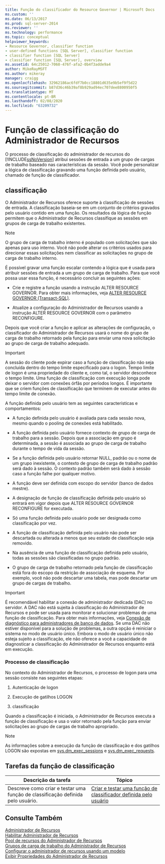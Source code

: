 ```yaml
---
title: Função do classificador do Resource Governor | Microsoft Docs
ms.custom: ''
ms.date: 06/13/2017
ms.prod: sql-server-2014
ms.reviewer: ''
ms.technology: performance
ms.topic: conceptual
helpviewer_keywords:
- Resource Governor, classifier function
- user-defined functions [SQL Server], classifier function
- classifier function [SQL Server]
- classifier function [SQL Server], overview
ms.assetid: 64c25012-7068-476f-afa2-0b4f3adde9a4
author: MikeRayMSFT
ms.author: mikeray
manager: craigg
ms.openlocfilehash: 32962186ac6fdf7b0cc18801d635e9b5ef9f5d22
ms.sourcegitcommit: b87d36c46b39af8b929ad94ec707dee8800950f5
ms.translationtype: MT
ms.contentlocale: pt-BR
ms.lasthandoff: 02/08/2020
ms.locfileid: "63209732"
---
```

# <a name="resource-governor-classifier-function"></a>Função de classificação do Administrador de Recursos
  O processo de classificação do administrador de recursos do [!INCLUDE[ssNoVersion](../../includes/ssnoversion-md.md)] atribui sessões de entrada a um grupo de cargas de trabalho baseado nas características da sessão. Você pode personalizar a lógica de classificação gravando uma função definida pelo usuário, chamado de função de classificador.  
  
## <a name="classification"></a>classificação  
 O Administrador de Recursos oferece suporte à classificação de sessões de entrada. A classificação baseia-se em um conjunto de critérios gravados pelo usuário contido em uma função. Os resultados da lógica de função permitem que o Administrador de Recursos classifique as sessões em grupos de carga de trabalho existentes.  
  
> [!NOTE]  
>  O grupo de carga de trabalho interno é populado com solicitações que são apenas para uso interno. Você não pode alterar os critérios usados para direcionar essas solicitações nem classificar as solicitações no grupo de carga de trabalho interno.  
  
 É possível gravar uma função escalar contendo a lógica que é usada para atribuir sessões de entrada a um grupo de carga de trabalho. Para que você possa usar essa função, é necessário concluir as seguintes ações:  
  
-   Crie e registre a função usando a instrução ALTER RESOURCE GOVERNOR. Para obter mais informações, veja [ALTER RESOURCE GOVERNOR &#40;Transact-SQL&#41;](/sql/t-sql/statements/alter-resource-governor-transact-sql).  
  
-   Atualize a configuração do Administrador de Recursos usando a instrução ALTER RESOURCE GOVERNOR com o parâmetro RECONFIGURE.  
  
 Depois que você criar a função e aplicar as alterações de configuração, o classificador do Administrador de Recursos usará o nome do grupo de carga de trabalho retornado pela função para enviar uma nova solicitação ao grupo de carga de trabalho adequado.  
  
> [!IMPORTANT]  
>  A sessão do cliente pode expirar caso a função de classificação não seja concluída dentro do tempo limite especificado para o logon. Tempo limite de logon é uma propriedade do cliente e, como tal, o servidor desconhece o tempo limite. Uma função de classificação com execução longa pode deixar o servidor com conexões órfãs por períodos longos. É importante que se criem funções de classificação que terminem de executar antes do tempo limite de conexão.  
  
 A função definida pelo usuário tem as seguintes características e comportamentos:  
  
-   A função definida pelo usuário é avaliada para cada sessão nova, mesmo quando o pooling de conexões está habilitado.  
  
-   A função definida pelo usuário fornece contexto de grupo de carga de trabalho para a sessão. Depois que a associação em grupo é determinada, a sessão é associada ao grupo de carga de trabalho durante o tempo de vida da sessão.  
  
-   Se a função definida pelo usuário retornar NULL, padrão ou o nome de um grupo inexistente, o contexto de grupo de carga de trabalho padrão será dado à sessão. O contexto padrão também será dado à sessão caso a função falhe por qualquer motivo.  
  
-   A função deve ser definida com escopo do servidor (banco de dados mestre).  
  
-   A designação de função de classificação definida pelo usuário só entrará em vigor depois que ALTER RESOURCE GOVERNOR RECONFIGURE for executada.  
  
-   Só uma função definida pelo usuário pode ser designada como classificação por vez.  
  
-   A função de classificação definida pelo usuário não pode ser descartada ou alterada a menos que seu estado de classificação seja removido.  
  
-   Na ausência de uma função de classificação definida pelo usuário, todas as sessões são classificadas no grupo padrão.  
  
-   O grupo de carga de trabalho retornado pela função de classificação está fora do escopo da restrição de associação de esquema. Por exemplo, você não pode descartar uma tabela, mas pode descartar um grupo de cargas de trabalho.  
  
> [!IMPORTANT]  
>  É recomendável habilitar a conexão de administrador dedicada (DAC) no servidor. A DAC não está sujeita à classificação do Administrador de Recursos e pode ser usada para monitorar e solucionar problemas de uma função de classificação. Para obter mais informações, veja [Conexão de diagnóstico para administradores de banco de dados](../../database-engine/configure-windows/diagnostic-connection-for-database-administrators.md). Se uma DAC não estiver disponível para a solução de problemas, a outra opção é reiniciar o sistema no modo de usuário único. Embora o modo de usuário único não esteja sujeito a classificação, ele não oferece a você a capacidade de diagnosticar a classificação do Administrador de Recursos enquanto está em execução.  
  
### <a name="classification-process"></a>Processo de classificação  
 No contexto do Administrador de Recursos, o processo de logon para uma sessão consiste nas seguintes etapas:  
  
1.  Autenticação de logon  
  
2.  Execução de gatilhos LOGON  
  
3.  classificação  
  
 Quando a classificação é iniciada, o Administrador de Recursos executa a função de classificação e usa o valor retornado pela função para enviar solicitações ao grupo de cargas de trabalho apropriado.  
  
> [!NOTE]  
>  As informações sobre a execução da função de classificação e dos gatilhos LOGON são expostas em [sys.dm_exec_sessions](/sql/relational-databases/system-dynamic-management-views/sys-dm-exec-sessions-transact-sql) e [sys.dm_exec_requests](/sql/relational-databases/system-dynamic-management-views/sys-dm-exec-requests-transact-sql).  
  
## <a name="classification-function-tasks"></a>Tarefas da função de classificação  
  
|Descrição da tarefa|Tópico|  
|----------------------|-----------|  
|Descreve como criar e testar uma função de classificação definida pelo usuário.|[Criar e testar uma função de classificador definida pelo usuário](create-and-test-a-classifier-user-defined-function.md)|  
  
## <a name="see-also"></a>Consulte Também  
 [Administrador de Recursos](resource-governor.md)   
 [Habilitar Administrador de Recursos](enable-resource-governor.md)   
 [Pool de recursos do Administrador de Recursos](resource-governor-resource-pool.md)   
 [Grupos de carga de trabalho do Administrador de Recursos](resource-governor-workload-group.md)   
 [Configurar o administrador de recursos usando um modelo](configure-resource-governor-using-a-template.md)   
 [Exibir Propriedades do Administrador de Recursos](view-resource-governor-properties.md)  
  
  
